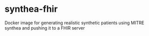 # synthea-fhir
Docker image for generating realistic synthetic patients using MITRE synthea and pushing it to a FHIR server
